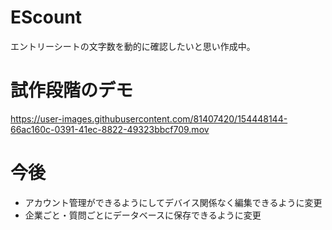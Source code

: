 # EScount
エントリーシートの文字数を動的に確認したいと思い作成中。

# 試作段階のデモ
https://user-images.githubusercontent.com/81407420/154448144-66ac160c-0391-41ec-8822-49323bbcf709.mov


# 今後
- アカウント管理ができるようにしてデバイス関係なく編集できるように変更
- 企業ごと・質問ごとにデータベースに保存できるように変更